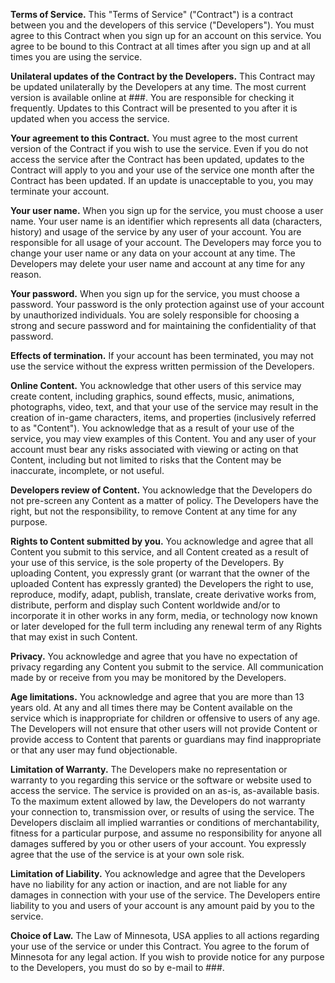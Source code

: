 <b>Terms of Service.</b>
This "Terms of Service" ("Contract") is a contract between you and the developers of this service ("Developers"). You must agree to this Contract when you sign up for an account on this service. You agree to be bound to this Contract at all times after you sign up and at all times you are using the service.

<b>Unilateral updates of the Contract by the Developers.</b>
This Contract may be updated unilaterally by the Developers at any time. The most current version is available online at ###. You are responsible for checking it frequently. Updates to this Contract will be presented to you after it is updated when you access the service.

<b>Your agreement to this Contract.</b>
You must agree to the most current version of the Contract if you wish to use the service. Even if you do not access the service after the Contract has been updated, updates to the Contract will apply to you and your use of the service one month after the Contract has been updated. If an update is unacceptable to you, you may terminate your account.

<b>Your user name.</b>
When you sign up for the service, you must choose a user name. Your user name is an identifier which represents all data (characters, history) and usage of the service by any user of your account. You are responsible for all usage of your account. The Developers may force you to change your user name or any data on your account at any time. The Developers may delete your user name and account at any time for any reason.

<b>Your password.</b>
When you sign up for the service, you must choose a password. Your password is the only protection against use of your account by unauthorized individuals. You are solely responsible for choosing a strong and secure password and for maintaining the confidentiality of that password.

<b>Effects of termination.</b>
If your account has been terminated, you may not use the service without the express written permission of the Developers.

<b>Online Content.</b>
You acknowledge that other users of this service may create content, including graphics, sound effects, music, animations, photographs, video, text, and that your use of the service may result in the creation of in-game characters, items, and properties (inclusively referred to as "Content"). You acknowledge that as a result of your use of the service, you may view examples of this Content. You and any user of your account must bear any risks associated with viewing or acting on that Content, including but not limited to risks that the Content may be inaccurate, incomplete, or not useful.

<b>Developers review of Content.</b>
You acknowledge that the Developers do not pre-screen any Content as a matter of policy. The Developers have the right, but not the responsibility, to remove Content at any time for any purpose.

<b>Rights to Content submitted by you.</b>
You acknowledge and agree that all Content you submit to this service, and all Content created as a result of your use of this service, is the sole property of the Developers. By uploading Content, you expressly grant (or warrant that the owner of the uploaded Content has expressly granted) the Developers the right to use, reproduce, modify, adapt, publish, translate, create derivative works from, distribute, perform and display such Content worldwide and/or to incorporate it in other works in any form, media, or technology now known or later developed for the full term including any renewal term of any Rights that may exist in such Content.

<b>Privacy.</b>
You acknowledge and agree that you have no expectation of privacy regarding any Content you submit to the service. All communication made by or receive from you may be monitored by the Developers.

<b>Age limitations.</b>
You acknowledge and agree that you are more than 13 years old. At any and all times there may be Content available on the service which is inappropriate for children or offensive to users of any age. The Developers will not ensure that other users will not provide Content or provide access to Content that parents or guardians may find inappropriate or that any user may fund objectionable.

<b>Limitation of Warranty.</b>
The Developers make no representation or warranty to you regarding this service or the software or website used to access the service. The service is provided on an as-is, as-available basis. To the maximum extent allowed by law, the Developers do not warranty your connection to, transmission over, or results of using the service. The Developers disclaim all implied warranties or conditions of merchantability, fitness for a particular purpose, and assume no responsibility for anyone all damages suffered by you or other users of your account. You expressly agree that the use of the service is at your own sole risk.

<b>Limitation of Liability.</b>
You acknowledge and agree that the Developers have no liability for any action or inaction, and are not liable for any damages in connection with your use of the service. The Developers entire liability to you and users of your account is any amount paid by you to the service.

<b>Choice of Law.</b>
The Law of Minnesota, USA applies to all actions regarding your use of the service or under this Contract. You agree to the forum of Minnesota for any legal action. If you wish to provide notice for any purpose to the Developers, you must do so by e-mail to ###.
